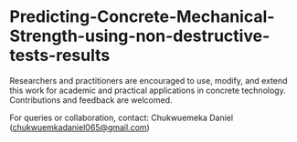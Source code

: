 # Predicting-Concrete-Mechanical-Strength-using-non-destructive-tests-results

Researchers and practitioners are encouraged to use, modify, and extend this work for academic and practical applications in concrete technology. Contributions and feedback are welcomed.

For queries or collaboration, contact:
Chukwuemeka Daniel (chukwuemkadaniel065@gmail.com)

